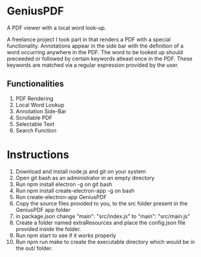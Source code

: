# GeniusPDF
A PDF viewer with a local word look-up.

A freelance project I took part in that renders a PDF with a special functionality. Annotations appear in the side bar with the definition of a word occurring anywhere in the PDF. The word to be looked up should preceeded or followed by certain keywords atleast once in the PDF. These keywords are matched via a regular expression provided by the user.

## Functionalities

1. PDF Rendering
2. Local Word Lookup
3. Annotation Side-Bar
4. Scrollable PDF
5. Selectable Text
6. Search Function

# Instructions 

1. Download and install node.js and git on your system
2. Open git bash as an administrator in an empty directory
3. Run npm install electron -g on git bash
4. Run npm install create-electron-app -g on bash
5. Run create-electron-app GeniusPDF
6. Copy the source files provided to you, to the src folder present in the GeniusPDF app folder
7. in package.json change "main": "src/index.js" to "main": "src/main.js"
8. Create a folder named extraResources and place the config.json file provided inside the folder.
9. Run npm start to see if it works properly
10. Run npm run make to create the executable directory which would be in the out/ folder.
